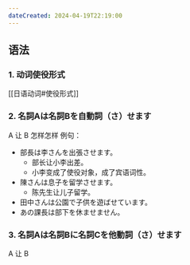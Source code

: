 ```yaml
---
dateCreated: 2024-04-19T22:19:00
---
```

## 语法
### 1. 动词使役形式
[[日语动词#使役形式]]
### 2. 名詞Aは名詞Bを自動詞（さ）せます
A 让 B 怎样怎样
例句：
- 部長は李さんを出張させます。
	- 部长让小李出差。
	- 小李变成了使役对象，成了宾语词性。
- 陳さんは息子を留学させます。
	- 陈先生让儿子留学。
- 田中さんは公園で子供を遊ばせています。
- あの課長は部下を休ませません。
### 3. 名詞Aは名詞Bに名詞Cを他動詞（さ）せます
A 让 B 